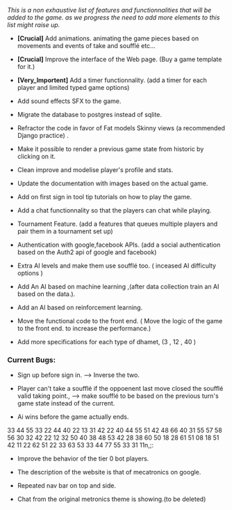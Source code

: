 

*This is a non exhaustive list of features and functionnalities that will be added to the game. as we progress the need to add more elements to this list might raise up.*

- **[Crucial]** Add animations. animating the game pieces based on movements and events of take and soufflé etc...

- **[Crucial]** Improve the interface of the Web page. (Buy a game template for it.)

- **[Very_Importent]** Add a timer functionnality. (add a timer for each player and limited typed game options)

- Add sound effects SFX to the game.

- Migrate the database to postgres instead of sqlite.

- Refractor the code in favor of Fat models Skinny views (a recommended Django practice) . 

- Make it possible to render a previous game state from historic by clicking on it.

- Clean improve and modelise player's profile and stats.

- Update the documentation with images based on the actual game.

- Add on first sign in tool tip tutorials on how to play the game.

- Add a chat functionnality so that the players can chat while playing.

- Tournament Feature. (add a features that queues multiple players and pair them in a tournament set up)

- Authentication with google,facebook APIs. (add a social authentication based on the Auth2 api of google and facebook)

- Extra AI levels and make them use soufflé too. ( inceased AI difficulty options )

- Add An AI based on machine learning ,(after data collection train an AI based on the data.).

- Add an AI based on reinforcement learning.

- Move the functional code to the front end. ( Move the logic of the game to the front end. to increase the performance.)

- Add more specifications for each type of dhamet, (3 , 12 , 40 )


### Current Bugs:

- Sign up before sign in. --> Inverse the two.

- Player can't take a soufflé if the oppoenent last move closed the soufflé valid taking point., --> make soufflé to be based on the previous turn's game state instead of the current.

- Ai wins before the game actually ends.

33 44
55 33
22 44
40 22
13 31
42 22 40
44 55
51 42
48 66
40 31
55 57
58 56
30 32
42 22
12 32
50 40
38 48
53 42
28 38
60 50
18 28
61 51
08 18
51 42
11 22
62 51
22 33
63 53
33 44
77 55 33 31 11n,;:

- Improve the behavior of the tier 0 bot players.

- The description of the website is that of mecatronics on google.

- Repeated nav bar on top and side.

- Chat from the original metronics theme is showing.(to be deleted)
